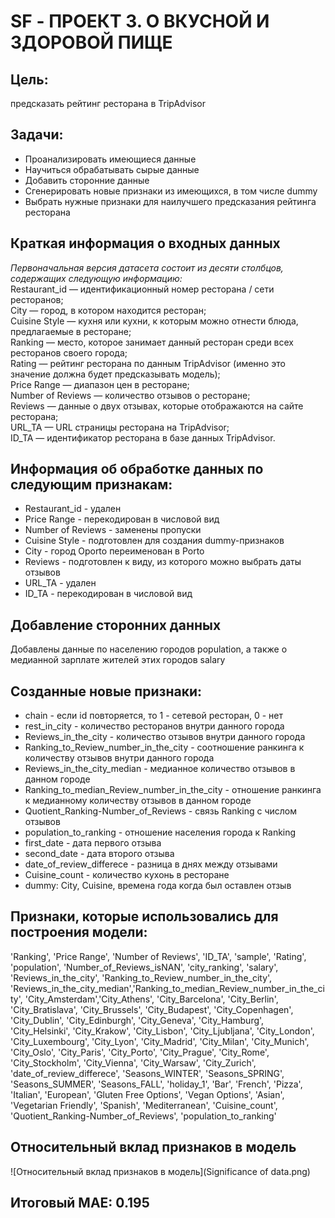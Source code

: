 # SF - ПРОЕКТ 3. О ВКУСНОЙ И ЗДОРОВОЙ ПИЩЕ

## Цель:
предсказать рейтинг ресторана в TripAdvisor

## Задачи:
* Проанализировать имеющиеся данные
* Научиться обрабатывать сырые данные
* Добавить сторонние данные
* Сгенерировать новые признаки из имеющихся, в том числе dummy
* Выбрать нужные признаки для наилучшего предсказания рейтинга ресторана

## Краткая информация о входных данных
*Первоначальная версия датасета состоит из десяти столбцов, содержащих следующую информацию:* <br/>
Restaurant_id — идентификационный номер ресторана / сети ресторанов;<br/>
City — город, в котором находится ресторан;<br/>
Cuisine Style — кухня или кухни, к которым можно отнести блюда, предлагаемые в ресторане;<br/>
Ranking — место, которое занимает данный ресторан среди всех ресторанов своего города;<br/>
Rating — рейтинг ресторана по данным TripAdvisor (именно это значение должна будет предсказывать модель);<br/>
Price Range — диапазон цен в ресторане;<br/>
Number of Reviews — количество отзывов о ресторане;<br/>
Reviews — данные о двух отзывах, которые отображаются на сайте ресторана;<br/>
URL_TA — URL страницы ресторана на TripAdvisor;<br/>
ID_TA — идентификатор ресторана в базе данных TripAdvisor.

## Информация об обработке данных по следующим признакам:
* Restaurant_id - удален
* Price Range - перекодирован в числовой вид
* Number of Reviews - заменены пропуски
* Cuisine Style - подготовлен для создания dummy-признаков
* City - город Oporto переименован в Porto
* Reviews - подготовлен к виду, из которого можно выбрать даты отзывов
* URL_TA - удален
* ID_TA - перекодирован в числовой вид

## Добавление сторонних данных
Добавлены данные по населению городов population, а также о медианной зарплате жителей этих городов salary

## Созданные новые признаки:
* chain - если id повторяется, то 1 - сетевой ресторан, 0 - нет
* rest_in_city - количество ресторанов внутри данного города
* Reviews_in_the_city - количество отзывов внутри данного города
* Ranking_to_Review_number_in_the_city - соотношение ранкинга к количеству отзывов внутри данного города
* Reviews_in_the_city_median - медианное количество отзывов в данном городе
* Ranking_to_median_Review_number_in_the_city -  отношение ранкинга к медианному количеству отзывов в данном городе
* Quotient_Ranking-Number_of_Reviews - связь Ranking c числом отзывов
* population_to_ranking - отношение населения города к Ranking
* first_date - дата первого отзыва
* second_date - дата второго отзыва
* date_of_review_differece - разница в днях между отзывами
* Cuisine_count - количество кухонь в ресторане
* dummy: City, Cuisine, времена года когда был оставлен отзыв

## Признаки, которые использовались для построения модели:
'Ranking', 'Price Range', 'Number of Reviews', 'ID_TA', 'sample',
'Rating', 'population', 'Number_of_Reviews_isNAN', 'city_ranking',
'salary', 'Reviews_in_the_city', 'Ranking_to_Review_number_in_the_city',
'Reviews_in_the_city_median','Ranking_to_median_Review_number_in_the_city',
'City_Amsterdam','City_Athens', 'City_Barcelona', 'City_Berlin', 'City_Bratislava',
'City_Brussels', 'City_Budapest', 'City_Copenhagen', 'City_Dublin',
'City_Edinburgh', 'City_Geneva', 'City_Hamburg', 'City_Helsinki',
'City_Krakow', 'City_Lisbon', 'City_Ljubljana', 'City_London',
'City_Luxembourg', 'City_Lyon', 'City_Madrid', 'City_Milan',
'City_Munich', 'City_Oslo', 'City_Paris', 'City_Porto', 'City_Prague',
'City_Rome', 'City_Stockholm', 'City_Vienna', 'City_Warsaw',
'City_Zurich', 'date_of_review_differece', 'Seasons_WINTER',
'Seasons_SPRING', 'Seasons_SUMMER', 'Seasons_FALL', 'holiday_1', 'Bar',
'French', 'Pizza', 'Italian', 'European', 'Gluten Free Options',
'Vegan Options', 'Asian', 'Vegetarian Friendly', 'Spanish',
'Mediterranean', 'Cuisine_count', 'Quotient_Ranking-Number_of_Reviews',
'population_to_ranking'

## Относительный вклад признаков в модель
![Относительный вклад признаков в модель](Significance of data.png)

## Итоговый MAE: 0.195
